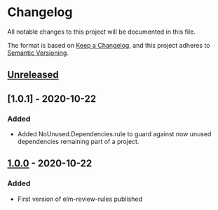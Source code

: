 # Changelog

All notable changes to this project will be documented in this file.

The format is based on [Keep a Changelog](https://keepachangelog.com/en/1.0.0/),
and this project adheres to [Semantic Versioning](https://semver.org/spec/v2.0.0.html).

## [Unreleased]

## [1.0.1] - 2020-10-22

### Added

- Added NoUnused.Dependencies.rule to guard against now unused dependencies remaining part of a project.

## [1.0.0] - 2020-10-22

### Added

- First version of elm-review-rules published

[unreleased]: https://github.com/carwow/elm-review-rules/compare/v1.0.0...HEAD
[1.0.0]: https://github.com/carwow/elm-review-rules/releases/tag/v1.0.0

